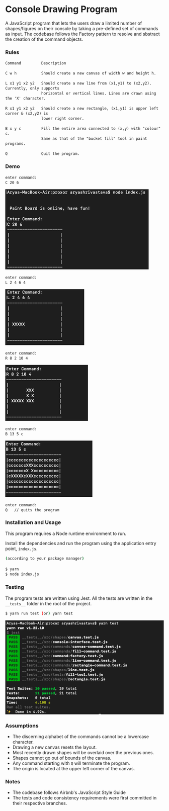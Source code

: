 # Console Drawing Program

A JavaScript program that lets the users draw a limited number of shapes/figures on their console by taking a pre-defined set of commands as input. The codebase follows the Factory pattern to resolve and sbstract the creation of the command objects.

### Rules

```
Command 		Description

C w h           Should create a new canvas of width w and height h.

L x1 y1 x2 y2   Should create a new line from (x1,y1) to (x2,y2). Currently, only supports 
                horizontal or vertical lines. Lines are drawn using the 'X' character.

R x1 y1 x2 y2   Should create a new rectangle, (x1,y1) is upper left corner & (x2,y2) is 
                lower right corner.

B x y c         Fill the entire area connected to (x,y) with "colour" c.
                Same as that of the "bucket fill" tool in paint programs.

Q               Quit the program.
``` 

### Demo

```
enter command:
C 20 6
```
![canvas](https://github.com/prof-lupin/console-draw/blob/master/screenshots/Screenshot%202021-03-15%20at%203.10.38%20AM.png)

```
enter command:
L 2 4 6 4
```
![line](https://github.com/prof-lupin/console-draw/blob/master/screenshots/Screenshot%202021-03-15%20at%203.10.58%20AM.png)

```
enter command:
R 8 2 10 4
```
![rect](https://github.com/prof-lupin/console-draw/blob/master/screenshots/Screenshot%202021-03-15%20at%203.11.14%20AM.png)

```
enter command:
B 13 5 c
```
![fill](https://github.com/prof-lupin/console-draw/blob/master/screenshots/Screenshot%202021-03-15%20at%203.11.24%20AM.png)

```
enter command:
Q   // quits the program 
```

### Installation and Usage

This program requires a Node runtime environment to run.

Install the dependencies and run the program using the application entry point, `index.js`.

```bash
(according to your package manager)

$ yarn
$ node index.js
```

### Testing

The program tests are written using Jest. All the tests are written in the `__tests__` folder in the root of the project.

```bash
$ yarn run test (or) yarn test
```
![test](https://github.com/prof-lupin/console-draw/blob/master/screenshots/Screenshot%202021-03-17%20at%208.23.58%20AM.png)

### Assumptions

- The discerning alphabet of the commands cannot be a lowercase character.
- Drawing a new canvas resets the layout.
- Most recently drawn shapes will be overlaid over the previous ones.
- Shapes cannot go out of bounds of the canvas.
- Any command starting with `Q` will terminate the program.
- The origin is located at the upper left corner of the canvas.

### Notes

- The codebase follows Airbnb's JavaScript Style Guide
- The tests and code consistency requirements were first committed in their respective branches.
